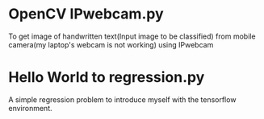 # OpenCV IPwebcam.py
To get image of handwritten text(Input image to be classified) from mobile camera(my laptop's webcam is not working) using IPwebcam 



# Hello World to regression.py
A simple regression problem to introduce myself with the tensorflow environment.

